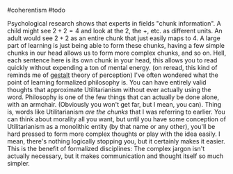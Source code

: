 \#coherentism
\#todo

Psychological research shows that experts in fields "chunk information". A child might see $2+2=4$ and look at the 2, the +, etc. as different units. An adult
would see $2+2$ as an entire chunk that just easily maps to 4. A large
part of learning is just being able to form these chunks, having a few
simple chunks in our head allows us to form more complex chunks, and so
on. Hell, each sentence here is its own chunk in your head, this allows
you to read quickly without expending a ton of mental energy. (on reread, this kind of reminds me of [gestalt](gestalt.md) theory of perception)
I've often wondered what the point of learning formalized philosophy is.
You can have entirely valid thoughts that approximate Utilitarianism
without ever actually using the word. Philosophy is one of the few
things that can actually be done alone, with an armchair. (Obviously you
won't get far, but I mean, you can). Thing is, words like Utilitarianism
*are the chunks* that I was referring to earlier. You can think about
morality all you want, but until you have some conception of
Utilitarianism as a monolithic entity (by that name or any other),
you'll be hard pressed to form more complex thoughts or play with the
idea easily. I mean, there's nothing logically stopping you, but it
certainly makes it easier.  
This is the benefit of formalized disciplines: The complex jargon isn't
actually necessary, but it makes communication and thought itself so
much simpler.
